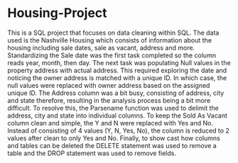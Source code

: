 # Housing-Project

This is a SQL project that focuses on data cleaning within SQL. The data used is the Nashville Housing which consists of information about the housing including sale dates, sale as vacant, address and more. Standardizing the Sale date was the first task completed so the column reads year, month, then day.  The next task was populating Null values in the property address with actual address. This required exploring the date and noticing the owner address is matched with a unique ID. In which case, the null values were replaced with owner address based on the assigned unique ID. The Address column was a bit busy, consisting of address, city and state therefore, resulting in the analysis process being a bit more difficult. To resolve this, the Parsename function was used to delimit the address, city and state into individual columns. To keep the Sold As Vacant column clean and simple, the Y and N were replaced with Yes and No. Instead of consisting of 4 values (Y, N, Yes, No), the column is reduced to 2 values after clean to only Yes and No. Finally, to show cast how columns and tables can be deleted the DELETE statement was used to remove a table and the DROP statement was used to remove fields. 
